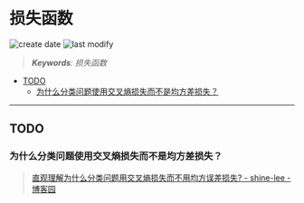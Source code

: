 损失函数
===
<!--START_SECTION:badge-->

![create date](https://img.shields.io/static/v1?label=create%20date&message=2022-05-xx&label_color=gray&color=lightsteelblue&style=flat-square)
![last modify](https://img.shields.io/static/v1?label=last%20modify&message=2025-08-03%2022%3A42%3A16&label_color=gray&color=thistle&style=flat-square)

<!--END_SECTION:badge-->
<!--info
top: false
draft: true
hidden: true
tag: [dl]
-->

> ***Keywords**: 损失函数*

<!--START_SECTION:toc-->
- [TODO](#todo)
    - [为什么分类问题使用交叉熵损失而不是均方差损失？](#为什么分类问题使用交叉熵损失而不是均方差损失)
<!--END_SECTION:toc-->

---

## TODO

### 为什么分类问题使用交叉熵损失而不是均方差损失？
> [直观理解为什么分类问题用交叉熵损失而不用均方误差损失? - shine-lee - 博客园](https://www.cnblogs.com/shine-lee/p/12032066.html)